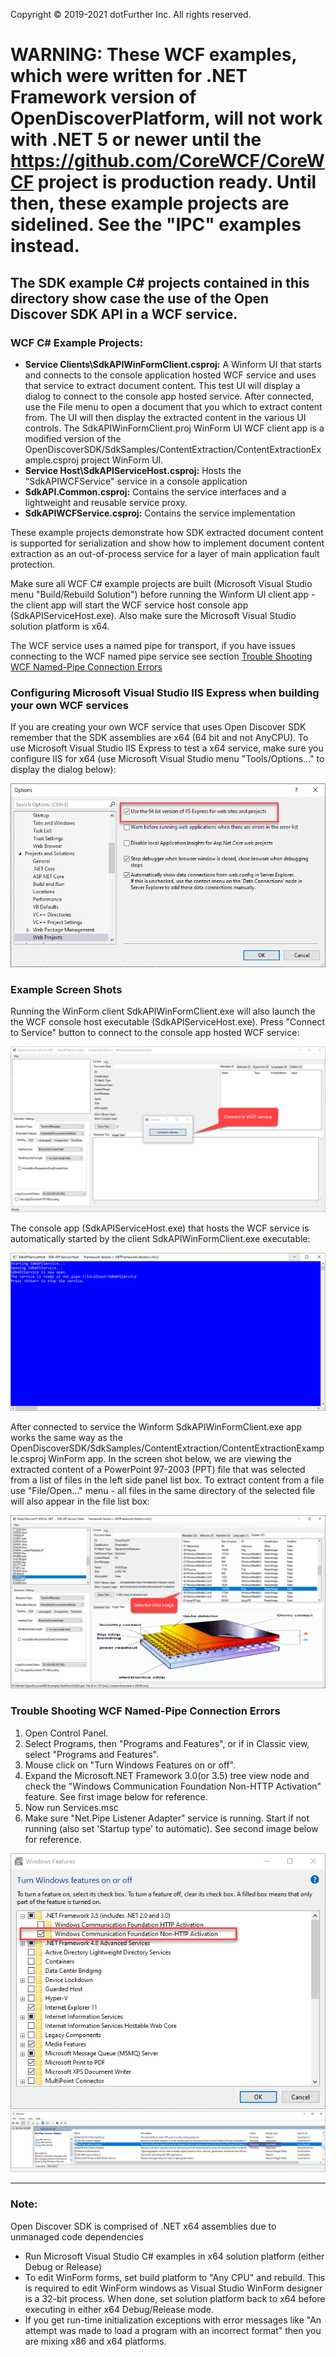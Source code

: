 Copyright © 2019-2021 dotFurther Inc. All rights reserved. 


# WARNING: These WCF examples, which were written for .NET Framework version of OpenDiscoverPlatform, will not work with .NET 5 or newer until the https://github.com/CoreWCF/CoreWCF project is production ready. Until then, these example projects are sidelined. See the "IPC" examples instead.

## The SDK example C# projects contained in this directory show case the use of the Open Discover SDK API in a WCF service.

### WCF C# Example Projects:
- **Service Clients\SdkAPIWinFormClient.csproj:** A Winform UI that starts and connects to the console application hosted WCF service 
  and uses that service to extract document content. This test UI will display a dialog to connect to the console app hosted service.
  After connected, use the File menu to open a document that you which to extract content from. The UI will then display the extracted
  content in the various UI controls. The SdkAPIWinFormClient.proj WinForm UI WCF client app is a modified version of the  OpenDiscoverSDK/SdkSamples/ContentExtraction/ContentExtractionExample.csproj project WinForm UI. 
- **Service Host\SdkAPIServiceHost.csproj:**  Hosts the "SdkAPIWCFService" service in a console application
- **SdkAPI.Common.csproj:** Contains the service interfaces and a lightweight and reusable service proxy.    
- **SdkAPIWCFService.csproj:** Contains the service implementation


These example projects demonstrate how SDK extracted document content is supported for serialization and show how to implement document content extraction as an out-of-process service for a layer of main application fault protection.

Make sure all WCF C# example projects are built (Microsoft Visual Studio menu "Build/Rebuild Solution") before running the Winform UI client app - the client app will start the WCF service host console app (SdkAPIServiceHost.exe). Also make sure the Microsoft Visual Studio solution platform is x64.

The WCF service uses a named pipe for transport, if you have issues connecting to the WCF named pipe service see section [Trouble Shooting WCF Named-Pipe Connection Errors](#trouble-shooting-wcf-named-pipe-connection-errors)

### Configuring Microsoft Visual Studio IIS Express when building your own WCF services
If you are creating your own WCF service that uses Open Discover SDK remember that the SDK assemblies are x64 (64 bit and not AnyCPU). To use Microsoft Visual Studio IIS Express to test a x64 service, make sure you configure IIS for x64 (use Microsoft Visual Studio menu "Tools/Options..." to display the dialog below):

<img src="VS_IIS_Express_x64_HostedSettings.png">

### Example Screen Shots

Running the WinForm client SdkAPIWinFormClient.exe will also launch the the WCF console host executable (SdkAPIServiceHost.exe). Press "Connect to Service" button to connect to the console app hosted WCF service:

<img src="Image1.png">

The console app (SdkAPIServiceHost.exe) that hosts the WCF service is automatically started by the client SdkAPIWinFormClient.exe executable:

<img src="Image2.png">

After connected to service the Winform SdkAPIWinFormClient.exe app works the same way as the OpenDiscoverSDK/SdkSamples/ContentExtraction/ContentExtractionExample.csproj WinForm app. In the screen shot below, we are viewing the extracted content of a PowerPoint 97-2003 (PPT) file that was selected from a list of files in the left side panel list box. To extract content from a file use "File/Open..." menu - all files in the same directory of the selected file will also appear in the file list box:

<img src="Image3.png">

### Trouble Shooting WCF Named-Pipe Connection Errors
1. Open Control Panel.
2. Select Programs, then "Programs and Features", or if in Classic view, select "Programs and Features".
3. Mouse click on "Turn Windows Features on or off". 
4. Expand the Microsoft.NET Framework 3.0(or 3.5) tree view node and check the "Windows Communication Foundation Non-HTTP Activation" feature. See first image below for reference.
5. Now run Services.msc
6. Make sure "Net.Pipe Listener Adapter" service is running. Start if not running (also set 'Startup type' to automatic). See second image below for reference.

<img src="TurnWindowsFeaturesOnOff.png">

<img src="NetPipeListnerAdapterService.png">


------------------------------------------------------------------------------------------------------------------------
### Note: 
Open Discover SDK is comprised of .NET x64 assemblies due to unmanaged code dependencies

- Run Microsoft Visual Studio C# examples in x64 solution platform (either Debug or Release)
- To edit WinForm forms, set build platform to "Any CPU" and rebuild. This is required to edit WinForm windows as Visual Studio WinForm designer is a 32-bit process. When done, set solution platform back to x64 before executing in either x64 Debug/Release mode.
- If you get run-time initialization exceptions with error messages like "An attempt was made to load a program with
  an incorrect format" then you are mixing x86 and x64 platforms. 


